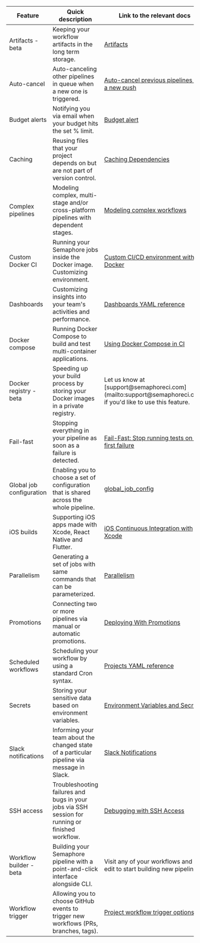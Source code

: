 <!-- markdownlint-disable -->
<table>
  <thead>
    <tr>
      <th>Feature</th>
      <th>Quick description</th>
      <th>Link to the relevant docs</th>
    </tr>
  </thead>
  <tbody>
    <tr>
      <td>Artifacts - beta</td>
      <td>Keeping your workflow artifacts in the long term storage.</td>
      <td><a href="https://docs.semaphoreci.com/article/155-artifacts">Artifacts</a></td>
    </tr>
    <tr>
      <td>Auto-cancel</td>
      <td>Auto-canceling other pipelines in queue when a new one is triggered.</td>
      <td><a href="https://docs.semaphoreci.com/article/153-auto-cancel">Auto-cancel previous pipelines on a new push</a></td>
    </tr>
    <tr>
      <td>Budget alerts</td>
      <td>Notifying you via email when your budget hits the set % limit.</td>
      <td><a href="https://docs.semaphoreci.com/article/104-billing#budget-alert">Budget alert</a></td>
    </tr>
    <tr>
      <td>Caching</td>
      <td>Reusing files that your project depends on but are not part of version control.</td>
      <td><a href="https://docs.semaphoreci.com/article/68-caching-dependencies">Caching Dependencies</a></td>
    </tr>
    <tr>
      <td>Complex pipelines</td>
      <td>Modeling complex, multi-stage and/or cross-platform pipelines with dependent stages.</td>
      <td><a href="https://docs.semaphoreci.com/article/144-modeling-complex-workflows">Modeling complex workflows</a></td>
    </tr>
    <tr>
      <td>Custom Docker CI</td>
      <td>Running your Semaphore jobs inside the Docker image. Customizing environment.</td>
      <td><a href="https://docs.semaphoreci.com/article/127-custom-ci-cd-environment-with-docker">Custom CI/CD environment with Docker</a></td>
    </tr>
    <tr>
      <td>Dashboards</td>
      <td>Customizing insights into your team's activities and performance.</td>
      <td><a href="https://docs.semaphoreci.com/article/60-dashboards-yaml-reference">Dashboards YAML reference</a></td>
    </tr>
    <tr>
      <td>Docker compose</td>
      <td>Running Docker Compose to build and test multi-container applications.</td>
      <td><a href="https://docs.semaphoreci.com/article/140-using-docker-compose-in-ci">Using Docker Compose in CI</a></td>
    </tr>
    <tr>
      <td>Docker registry - beta</td>
      <td>Speeding up your build process by storing your Docker images in a private registry.</td>
      <td>Let us know at [support@semaphoreci.com](mailto:support@semaphoreci.com) if you'd like to use this feature.</td>
    </tr>
    <tr>
      <td>Fail-fast</td>
      <td>Stopping everything in your pipeline as soon as a failure is detected.</td>
      <td><a href="https://docs.semaphoreci.com/article/151-fail-fast-stop-running-tests-on-the-first-failure">Fail-Fast: Stop running tests on the first failure</a></td>
    </tr>
    <tr>
      <td>Global job configuration</td>
      <td>Enabling you to choose a set of configuration that is shared across the whole pipeline.</td>
      <td><a href="https://docs.semaphoreci.com/article/50-pipeline-yaml#global_job_config">global_job_config</a></td>
    </tr>
    <tr>
      <td>iOS builds</td>
      <td>Supporting iOS apps made with Xcode, React Native and Flutter.</td>
      <td><a href="https://docs.semaphoreci.com/article/124-ios-continuous-integration-xcode">iOS Continuous Integration with Xcode</a></td>
    </tr>
    <tr>
      <td>Parallelism</td>
      <td>Generating a set of jobs with same commands that can be parameterized.</td>
      <td><a href="https://docs.semaphoreci.com/article/50-pipeline-yaml#parallelism">Parallelism</a></td>
    </tr>
    <tr>
      <td>Promotions</td>
      <td>Connecting two or more pipelines via manual or automatic promotions.</td>
      <td><a href="https://docs.semaphoreci.com/article/67-deploying-with-promotions">Deploying With Promotions</a></td>
    </tr>
    <tr>
      <td>Scheduled workflows</td>
      <td>Scheduling your workflow by using a standard Cron syntax.</td>
      <td><a href="https://docs.semaphoreci.com/article/52-projects-yaml-reference">Projects YAML reference</a></td>
    </tr>
    <tr>
      <td>Secrets</td>
      <td>Storing your sensitive data based on environment variables.</td>
      <td><a href="https://docs.semaphoreci.com/article/66-environment-variables-and-secrets">Environment Variables and Secrets</a></td>
    </tr>
    <tr>
      <td>Slack notifications</td>
      <td>Informing your team about the changed state of a particular pipeline via message in Slack.</td>
      <td><a href="https://docs.semaphoreci.com/article/91-slack-notifications">Slack Notifications</a></td>
    </tr>
    <tr>
      <td>SSH access</td>
      <td>Troubleshooting failures and bugs in your jobs via SSH session for running or finished workflow.</td>
      <td><a href="https://docs.semaphoreci.com/article/75-debugging-with-ssh-access">Debugging with SSH Access</a></td>
    </tr>
    <tr>
      <td>Workflow builder - beta</td>
      <td>Building your Semaphore pipeline with a point-and-click interface alongside CLI.</td>
      <td>Visit any of your workflows and hit edit to start building new pipelines.</td>
    </tr>
    <tr>
      <td>Workflow trigger</td>
      <td>Allowing you to choose GitHub events to trigger new workflows (PRs, branches, tags).</td>
      <td><a href="https://docs.semaphoreci.com/article/152-project-workflow-tigger-options">Project workflow trigger options</a></td>
    </tr>
  </tbody>
</table>
<!-- markdownlint-disable -->
